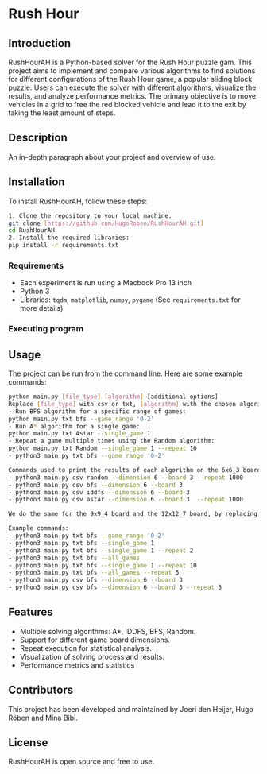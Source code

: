 # Rush Hour

## Introduction
RushHourAH is a Python-based solver for the Rush Hour puzzle gam. This project aims to implement and compare various algorithms to find solutions for different configurations of the Rush Hour game, a popular sliding block puzzle. Users can execute the solver with different algorithms, visualize the results, and analyze performance metrics. The primary objective is to move vehicles in a grid to free the red blocked vehicle and lead it to the exit by taking the least amount of steps.

## Description

An in-depth paragraph about your project and overview of use.

## Installation
To install RushHourAH, follow these steps:
```bash
1. Clone the repository to your local machine.
git clone [https://github.com/HugoRoben/RushHourAH.git]
cd RushHourAH
2. Install the required libraries:
pip install -r requirements.txt
```

### Requirements
- Each experiment is run using a Macbook Pro 13 inch 
- Python 3
- Libraries: `tqdm`, `matplotlib`, `numpy`, `pygame` (See `requirements.txt` for more details)

### Executing program

## Usage
The project can be run from the command line. Here are some example commands:
```bash
python main.py [file_type] [algorithm] [additional options]
Replace [file_type] with csv or txt, [algorithm] with the chosen algorithm (e.g., Astar, IDDFS, BFS, Random), and include any additional options as needed, such as the dimension of the board or the amount of iterations.
- Run BFS algorithm for a specific range of games:
python main.py txt bfs --game_range '0-2'
- Run A* algorithm for a single game:
python main.py txt Astar --single_game 1
- Repeat a game multiple times using the Random algorithm:
python main.py txt Random --single_game 1 --repeat 10
- python3 main.py txt bfs --game_range '0-2'

Commands used to print the results of each algorithm on the 6x6_3 board. (Some algorithms give incosistent results at each experiment so we repeat the experiment and use the mean value of the results):
- python3 main.py csv random --dimension 6 --board 3 --repeat 1000
- python3 main.py csv bfs --dimension 6 --board 3
- python3 main.py csv iddfs --dimension 6 --board 3
- python3 main.py csv astar --dimension 6 --board 3  --repeat 1000

We do the same for the 9x9_4 board and the 12x12_7 board, by replacing the  --dimension 6 --board 3 parts with  --dimension 9 --board 4 and  --dimension 12 --board 7 respectively.

Example commands:
- python3 main.py txt bfs --game_range '0-2'
- python3 main.py txt bfs --single_game 1
- python3 main.py txt bfs --single_game 1 --repeat 2
- python3 main.py txt bfs --all_games
- python3 main.py txt bfs --single_game 1 --repeat 10
- python3 main.py txt bfs --all_games --repeat 5
- python3 main.py csv bfs --dimension 6 --board 3
- python3 main.py csv bfs --dimension 6 --board 3 --repeat 5
```

## Features
- Multiple solving algorithms: A*, IDDFS, BFS, Random.
- Support for different game board dimensions.
- Repeat execution for statistical analysis.
- Visualization of solving process and results.
- Performance metrics and statistics

## Contributors
This project has been developed and maintained by Joeri den Heijer, Hugo Röben and Mina Bibi.

## License
RushHourAH is open source and free to use.